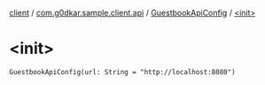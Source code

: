 [client](../../index.md) / [com.g0dkar.sample.client.api](../index.md) / [GuestbookApiConfig](index.md) / [&lt;init&gt;](./-init-.md)

# &lt;init&gt;

`GuestbookApiConfig(url: String = "http://localhost:8080")`